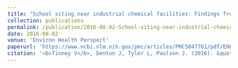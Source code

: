 ```yaml
---
title: "School siting near industrial chemical facilities: Findings from the U.S. Chemical Safety Board’s investigation of the West Fertilizer explosion"
collection: publications
permalink: /publication/2016-08-02-School-siting-near-industrial-chemical-facilities:-Findings-from-the-U.S.-Chemical-Safety-Board’s-investigation-of-the-West-Fertilizer-explosion
date: 2016-08-02
venue: 'Environ Health Perspect'
paperurl: 'https://www.ncbi.nlm.nih.gov/pmc/articles/PMC5047761/pdf/EHP132.pdf'
citation: '<b>Tinney V</b>, Denton J, Tyler L, Paulson J. (2016). &quot;School siting near industrial chemical facilities: Findings from the U.S. Chemical Safety Board’s investigation of the West Fertilizer explosion.&quot; <i>Environ Health Perspect</i>. 124(10):1493-1496.'
---
```

